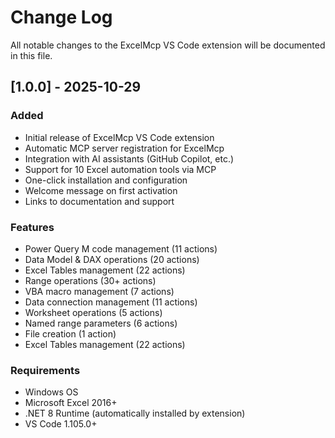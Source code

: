 # Change Log

All notable changes to the ExcelMcp VS Code extension will be documented in this file.

## [1.0.0] - 2025-10-29

### Added
- Initial release of ExcelMcp VS Code extension
- Automatic MCP server registration for ExcelMcp
- Integration with AI assistants (GitHub Copilot, etc.)
- Support for 10 Excel automation tools via MCP
- One-click installation and configuration
- Welcome message on first activation
- Links to documentation and support

### Features
- Power Query M code management (11 actions)
- Data Model & DAX operations (20 actions)
- Excel Tables management (22 actions)
- Range operations (30+ actions)
- VBA macro management (7 actions)
- Data connection management (11 actions)
- Worksheet operations (5 actions)
- Named range parameters (6 actions)
- File creation (1 action)
- Excel Tables management (22 actions)

### Requirements
- Windows OS
- Microsoft Excel 2016+
- .NET 8 Runtime (automatically installed by extension)
- VS Code 1.105.0+

